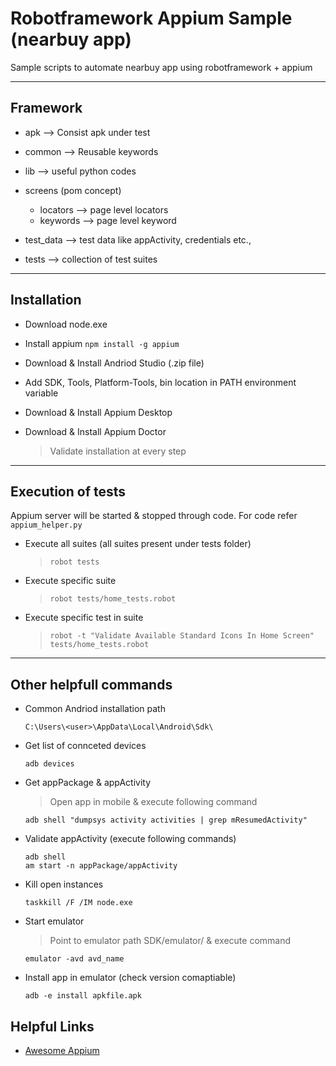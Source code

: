 # Robotframework Appium Sample (nearbuy app)

Sample scripts to automate nearbuy app using robotframework + appium

---

## Framework

 - apk --> Consist apk under test

 - common --> Reusable keywords

 - lib --> useful python codes

 - screens (pom concept)
   - locators --> page level locators
   - keywords --> page level keyword

 - test_data --> test data like appActivity, credentials etc.,

 - tests --> collection of test suites

---

## Installation

 - Download node.exe

 - Install appium
   `npm install -g appium`

 - Download & Install Andriod Studio (.zip file)

 - Add SDK, Tools, Platform-Tools, bin location in PATH environment variable

 - Download & Install Appium Desktop

 - Download & Install Appium Doctor

   > Validate installation at every step

---

## Execution of tests

 Appium server will be started & stopped through code. For code refer `appium_helper.py`

 - Execute all suites (all suites present under tests folder)
   > `robot tests`

 - Execute specific suite
   > `robot tests/home_tests.robot`

 - Execute specific test in suite
   > `robot -t "Validate Available Standard Icons In Home Screen" tests/home_tests.robot`


---

## Other helpfull commands

 - Common Andriod installation path
    ```
    C:\Users\<user>\AppData\Local\Android\Sdk\
    ```

 - Get list of connceted devices
    ```
    adb devices
    ```

 - Get appPackage & appActivity
    > Open app in mobile & execute following command

    ```
    adb shell "dumpsys activity activities | grep mResumedActivity"
    ```

 - Validate appActivity (execute following commands)
   ```
   adb shell
   am start -n appPackage/appActivity
   ```

 - Kill open instances
   ```
   taskkill /F /IM node.exe
   ```

 - Start emulator
   > Point to emulator path SDK/emulator/ & execute command
   ```
   emulator -avd avd_name
   ```

 - Install app in emulator (check version comaptiable)
   ```
   adb -e install apkfile.apk
   ```

## Helpful Links

 - [Awesome Appium](https://github.com/SrinivasanTarget/awesome-appium)